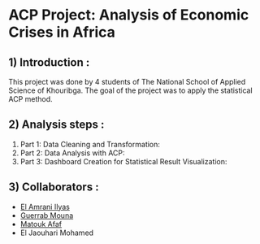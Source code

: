 # ACP Project: Analysis of Economic Crises in Africa

## 1) Introduction : 

This project was done by 4 students of The National School of Applied Science of Khouribga. The goal of the project was to apply the statistical ACP method.

## 2) Analysis steps :
1. Part 1: Data Cleaning and Transformation:
2. Part 2: Data Analysis with ACP:
3. Part 3: Dashboard Creation for Statistical Result Visualization:


## 3) Collaborators :

- [El Amrani Ilyas](https://github.com/ELilyasamrani)
- [Guerrab Mouna](https://github.com/mounague)
- [Matouk Afaf](https://github.com/afafmtk)
- El Jaouhari Mohamed
